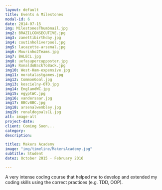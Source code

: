 ```yaml
---
layout: default
title: Events & Milestones
modal-id: 6
date: 2014-07-15
img: MilestonesThumbnail.jpg
img2: BRAZILCONSECUTIVE.jpg
img3: zanettibirthday.jpg
img4: coutinholiverpool.jpg
img5: lacazette-arsenal.jpg
img6: Mourinho2Teams.jpg
img7: BALECL.jpg
img8: uefasupercupposter.jpg
img9: RonaldoBackToBack.jpg
img10: West-Ham-expensive.jpg
img11: moratalastgames.jpg
img12: CommonGoal.jpg
img13: koscielny-OTD.jpg
img14: EnglandWC.jpg
img15: egyptWC.jpg
img16: vandersaar.jpg
img17: BBCvBBC.jpg
img18: arsenalwembley.jpg
img19: ronaldogoalsCL.jpg
alt: image-alt
project-date:
client: Coming Soon...
category:
description:

titlez: Makers Academy
image: "img/timeline/MakersAcademy.jpg"
subtitle: Student
datez: October 2015 - February 2016

---
```

A very intense coding course that helped me to develop and extended my coding skills using the
correct practices (e.g. TDD, OOP).
